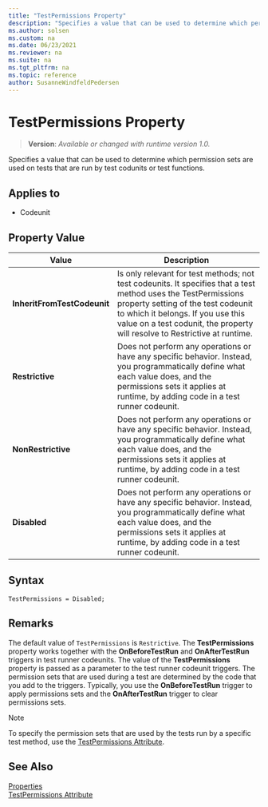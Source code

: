 ```yaml
---
title: "TestPermissions Property"
description: "Specifies a value that can be used to determine which permission sets are used on tests that are run by test codunits or test functions."
ms.author: solsen
ms.custom: na
ms.date: 06/23/2021
ms.reviewer: na
ms.suite: na
ms.tgt_pltfrm: na
ms.topic: reference
author: SusanneWindfeldPedersen
---
```

[//]: # (START>DO_NOT_EDIT)
[//]: # (IMPORTANT:Do not edit any of the content between here and the END>DO_NOT_EDIT.)
[//]: # (Any modifications should be made in the .xml files in the ModernDev repo.)
# TestPermissions Property
> **Version**: _Available or changed with runtime version 1.0._

Specifies a value that can be used to determine which permission sets are used on tests that are run by test codunits or test functions.

## Applies to
-   Codeunit

## Property Value

|Value|Description|
|-----------|---------------------------------------|
|**InheritFromTestCodeunit**|Is only relevant for test methods; not test codeunits. It specifies that a test method uses the TestPermissions property setting of the test codeunit to which it belongs. If you use this value on a test codunit, the property will resolve to Restrictive at runtime.|
|**Restrictive**|Does not perform any operations or have any specific behavior. Instead, you programmatically define what each value does, and the permissions sets it applies at runtime, by adding code in a test runner codeunit.|
|**NonRestrictive**|Does not perform any operations or have any specific behavior. Instead, you programmatically define what each value does, and the permissions sets it applies at runtime, by adding code in a test runner codeunit.|
|**Disabled**|Does not perform any operations or have any specific behavior. Instead, you programmatically define what each value does, and the permissions sets it applies at runtime, by adding code in a test runner codeunit.|

[//]: # (IMPORTANT: END>DO_NOT_EDIT)


## Syntax

```AL
TestPermissions = Disabled;
```

## Remarks

The default value of `TestPermissions` is `Restrictive`. The **TestPermissions** property works together with the **OnBeforeTestRun** and **OnAfterTestRun** triggers in test runner codeunits. The value of the **TestPermissions** property is passed as a parameter to the test runner codeunit triggers. The permission sets that are used during a test are determined by the code that you add to the triggers. Typically, you use the **OnBeforeTestRun** trigger to apply permissions sets and the **OnAfterTestRun** trigger to clear permissions sets.

> [!NOTE]  
> To specify the permission sets that are used by the tests run by a specific test method, use the [TestPermissions Attribute](/dynamics365/business-central/dev-itpro/developer/attributes/devenv-testpermissions-attribute).

## See Also

[Properties](devenv-properties.md)  
[TestPermissions Attribute](/dynamics365/business-central/dev-itpro/developer/attributes/devenv-testpermissions-attribute)